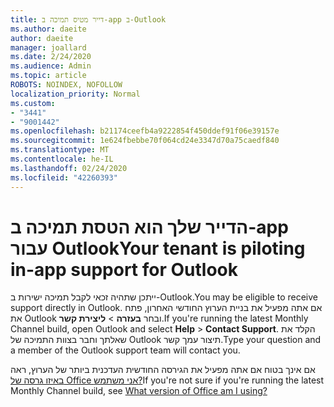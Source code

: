 ```yaml
---
title: דייר מטיס תמיכה ב-app ב-Outlook
ms.author: daeite
author: daeite
manager: joallard
ms.date: 2/24/2020
ms.audience: Admin
ms.topic: article
ROBOTS: NOINDEX, NOFOLLOW
localization_priority: Normal
ms.custom:
- "3441"
- "9001442"
ms.openlocfilehash: b21174ceefb4a9222854f450ddef91f06e39157e
ms.sourcegitcommit: 1e624fbebbe70f064cd24e3347d70a75caedf840
ms.translationtype: MT
ms.contentlocale: he-IL
ms.lasthandoff: 02/24/2020
ms.locfileid: "42260393"
---
```

# <a name="your-tenant-is-piloting-in-app-support-for-outlook"></a><span data-ttu-id="38d94-102">הדייר שלך הוא הטסת תמיכה ב-app עבור Outlook</span><span class="sxs-lookup"><span data-stu-id="38d94-102">Your tenant is piloting in-app support for Outlook</span></span>

<span data-ttu-id="38d94-103">ייתכן שתהיה זכאי לקבל תמיכה ישירות ב-Outlook.</span><span class="sxs-lookup"><span data-stu-id="38d94-103">You may be eligible to receive support directly in Outlook.</span></span> <span data-ttu-id="38d94-104">אם אתה מפעיל את בניית הערוץ החודשי האחרון, פתח את Outlook ובחר **בעזרה** > **ליצירת קשר**.</span><span class="sxs-lookup"><span data-stu-id="38d94-104">If you're running the latest Monthly Channel build, open Outlook and select **Help** > **Contact Support**.</span></span> <span data-ttu-id="38d94-105">הקלד את שאלתך וחבר בצוות התמיכה של Outlook תיצור עמך קשר.</span><span class="sxs-lookup"><span data-stu-id="38d94-105">Type your question and a member of the Outlook support team will contact you.</span></span>

<span data-ttu-id="38d94-106">אם אינך בטוח אם אתה מפעיל את הגירסה החודשית העדכנית ביותר של הערוץ, ראה [באיזו גרסה של Office אני משתמש?](https://support.office.com/article/932788B8-A3CE-44BF-BB09-E334518B8B19)</span><span class="sxs-lookup"><span data-stu-id="38d94-106">If you're not sure if you're running the latest Monthly Channel build, see [What version of Office am I using?](https://support.office.com/article/932788B8-A3CE-44BF-BB09-E334518B8B19)</span></span>